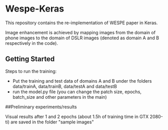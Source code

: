# Wespe-Keras

This repository contains the re-implementation of WESPE paper in Keras. 

Image enhancement is achieved by mapping images from the domain of phone images to the domain of DSLR images (denoted as domain A and B respectively in the code).

## Getting Started


Steps to run the training:

* Put the training and test data of domains A and B under the folders data/trainA, data/trainB, data/testA and data/testB
* run the model.py file (you can change the patch size, epochs, batch_size and other parameters in the main)

##Preliminary experiments/results

Visual results after 1 and 2 epochs (about 1.5h of training time in GTX 2080-ti) are saved in the folder "sample images"


